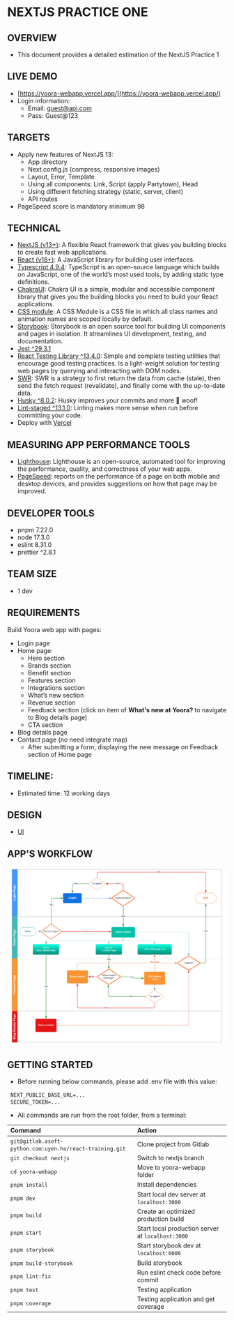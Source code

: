 # NEXTJS PRACTICE ONE

## OVERVIEW

- This document provides a detailed estimation of the NextJS Practice 1

## LIVE DEMO

- [https://yoora-webapp.vercel.app/](https://yoora-webapp.vercel.app/)
- Login information:
  - Email: guest@api.com
  - Pass: Guest@123

## TARGETS

- Apply new features of NextJS 13:
  - App directory
  - Next.config.js (compress, responsive images)
  - Layout, Error, Template
  - Using all components: Link, Script (apply Partytown), Head
  - Using different fetching strategy (static, server, client)
  - API routes
- PageSpeed score is mandatory minimum 98

## TECHNICAL

- [NextJS (v13+)](https://beta.nextjs.org/docs/routing/pages-and-layouts): A flexible React framework that gives you building blocks to create fast web applications.
- [React (v18+)](https://reactjs.org/docs/getting-started.html): A JavaScript library for building user interfaces.
- [Typescript 4.9.4](https://www.typescriptlang.org/): TypeScript is an open-source language which builds on JavaScript, one of the world’s most used tools, by adding static type definitions.
- [ChakraUI](https://chakra-ui.com/getting-started/vite-guide): Chakra UI is a simple, modular and accessible component library that gives you the building blocks you need to build your React applications.
- [CSS module](https://github.com/css-modules/css-modules): A CSS Module is a CSS file in which all class names and animation names are scoped locally by default.
- [Storybook](https://storybook.js.org/blog/get-started-with-storybook-and-next-js/): Storybook is an open source tool for building UI components and pages in isolation. It streamlines UI development, testing, and documentation.
- [Jest ^29.3.1](https://jestjs.io/docs/getting-started)
- [React Testing Library ^13.4.0](https://testing-library.com/docs/react-testing-library/intro/): Simple and complete testing utilities that encourage good testing practices. Is a light-weight solution for testing web pages by querying and interacting with DOM nodes.
- [SWR](https://swr.vercel.app/docs/with-nextjs): SWR is a strategy to first return the data from cache (stale), then send the fetch request (revalidate), and finally come with the up-to-date data.
- [Husky ^8.0.2](https://github.com/typicode/husky): Husky improves your commits and more 🐶 woof!
- [Lint-staged ^13.1.0](https://github.com/okonet/lint-staged): Linting makes more sense when run before committing your code.
- Deploy with [Vercel](https://vercel.com/)

## MEASURING APP PERFORMANCE TOOLS

- [Lighthouse](https://chrome.google.com/webstore/detail/lighthouse/blipmdconlkpinefehnmjammfjpmpbjk): Lighthouse is an open-source, automated tool for improving the performance, quality, and correctness of your web apps.
- [PageSpeed](https://pagespeed.web.dev/): reports on the performance of a page on both mobile and desktop devices, and provides suggestions on how that page may be improved.

## DEVELOPER TOOLS

- pnpm 7.22.0
- node 17.3.0
- eslint 8.31.0
- prettier ^2.8.1

## TEAM SIZE

- 1 dev

## REQUIREMENTS

Build Yoora web app with pages:

- Login page
- Home page:
  - Hero section
  - Brands section
  - Benefit section
  - Features section
  - Integrations section
  - What’s new section
  - Revenue section
  - Feedback section (click on item of **What's new at Yoora?** to navigate to Blog details page)
  - CTA section
- Blog details page
- Contact page (no need integrate map)
  - After submitting a form, displaying the new message on Feedback section of Home page

## TIMELINE:

- Estimated time: 12 working days

## DESIGN

- [UI](https://www.figma.com/file/vxpGwXCoCTOmemQ77z9UYB/Yoora-CMS?node-id=0%3A1&t=gG0lec31ZWhLvMPW-0)

## APP'S WORKFLOW

![workflow](./public/workflow.png)

## GETTING STARTED

- Before running below commands, please add .env file with this value:

```
 NEXT_PUBLIC_BASE_URL=...
 SECURE_TOKEN=...
```

- All commands are run from the root folder, from a terminal:

| **Command**                                              | **Action**                                        |
| :------------------------------------------------------- | :------------------------------------------------ |
| `git@gitlab.asoft-python.com:uyen.ho/react-training.git` | Clone project from Gitlab                         |
| `git checkout nextjs`                                    | Switch to nextjs branch                           |
| `cd yoora-webapp`                                        | Move to yoora-webapp folder                       |
| `pnpm install`                                           | Install dependencies                              |
| `pnpm dev`                                               | Start local dev server at `localhost:3000`        |
| `pnpm build`                                             | Create an optimized production build              |
| `pnpm start`                                             | Start local production server at `localhost:3000` |
| `pnpm storybook`                                         | Start storybook dev at `localhost:6006`           |
| `pnpm build-storybook`                                   | Build storybook                                   |
| `pnpm lint:fix`                                          | Run eslint check code before commit               |
| `pnpm test`                                              | Testing application                               |
| `pnpm coverage`                                          | Testing application and get coverage              |
